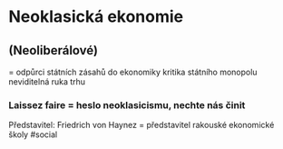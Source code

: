 # Neoklasická ekonomie
## (Neoliberálové)
= odpůrci státních zásahů do ekonomiky
kritika státního monopolu
neviditelná ruka trhu
### Laissez faire = heslo neoklasicismu, nechte nás činit
Představitel: Friedrich von Haynez = představitel rakouské ekonomické školy
#social 